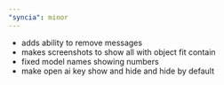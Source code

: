 ```yaml
---
"syncia": minor
---
```


- adds ability to remove messages
- makes screenshots to show all with object fit contain
- fixed model names showing numbers
- make open ai key show and hide and hide by default
